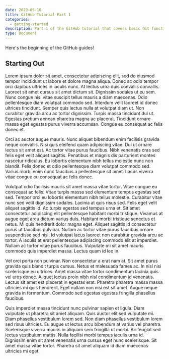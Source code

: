 ```yaml
---
date: 2023-05-16
title: GitHub Tutorial Part 1
categories:
  - getting-started
description: Part 1 of the GitHub tutorial that covers basic Git functions.
type: Document
---
```


Here's the beginning of the GitHub guides!

## Starting Out

Lorem ipsum dolor sit amet, consectetur adipiscing elit, sed do eiusmod tempor incididunt ut labore et dolore magna aliqua. Donec ac odio tempor orci dapibus ultrices in iaculis nunc. At lectus urna duis convallis convallis. Laoreet sit amet cursus sit amet dictum sit. Dignissim sodales ut eu sem. Nunc congue nisi vitae suscipit tellus mauris a diam maecenas. Odio pellentesque diam volutpat commodo sed. Interdum velit laoreet id donec ultrices tincidunt. Semper quis lectus nulla at volutpat diam ut. Non curabitur gravida arcu ac tortor dignissim. Turpis massa tincidunt dui ut. Egestas pretium aenean pharetra magna ac placerat. Tincidunt ornare massa eget egestas purus viverra accumsan. Congue eu consequat ac felis donec et.

Orci ac auctor augue mauris. Nunc aliquet bibendum enim facilisis gravida neque convallis. Nisi quis eleifend quam adipiscing vitae. Dui ut ornare lectus sit amet est. Ac tortor vitae purus faucibus. Nibh venenatis cras sed felis eget velit aliquet sagittis. Penatibus et magnis dis parturient montes nascetur ridiculus. Eu lobortis elementum nibh tellus molestie nunc non blandit. Felis donec et odio pellentesque diam volutpat commodo sed. Varius morbi enim nunc faucibus a pellentesque sit amet. Lacus viverra vitae congue eu consequat ac felis donec.

Volutpat odio facilisis mauris sit amet massa vitae tortor. Vitae congue eu consequat ac felis. Vitae turpis massa sed elementum tempus egestas sed sed. Tempor orci eu lobortis elementum nibh tellus molestie. Curabitur vitae nunc sed velit dignissim sodales. Lacinia at quis risus sed. Felis eget velit aliquet sagittis id. Ac turpis egestas sed tempus urna et. Sit amet consectetur adipiscing elit pellentesque habitant morbi tristique. Vivamus at augue eget arcu dictum varius duis. Habitant morbi tristique senectus et netus. Mi quis hendrerit dolor magna eget. Aliquet sagittis id consectetur purus ut faucibus pulvinar. Nullam ac tortor vitae purus faucibus ornare suspendisse sed nisi. Id volutpat lacus laoreet non curabitur gravida arcu ac tortor. A iaculis at erat pellentesque adipiscing commodo elit at imperdiet. Nullam ac tortor vitae purus faucibus. Vulputate mi sit amet mauris commodo quis imperdiet massa. Lectus quam id leo in.

Vel orci porta non pulvinar. Non consectetur a erat nam at. Sit amet purus gravida quis blandit turpis cursus. Netus et malesuada fames ac. In nisl nisi scelerisque eu ultrices. Amet massa vitae tortor condimentum lacinia quis vel eros donec. Aliquet lectus proin nibh nisl condimentum id venenatis. Lectus sit amet est placerat in egestas erat. Pharetra pharetra massa massa ultricies mi quis hendrerit. Eget nullam non nisi est sit amet. Augue neque gravida in fermentum. Commodo sed egestas egestas fringilla phasellus faucibus.

Quis imperdiet massa tincidunt nunc pulvinar sapien et ligula. Diam vulputate ut pharetra sit amet aliquam. Quis auctor elit sed vulputate mi. Diam phasellus vestibulum lorem sed. Non diam phasellus vestibulum lorem sed risus ultricies. Eu augue ut lectus arcu bibendum at varius vel pharetra. Scelerisque viverra mauris in aliquam sem fringilla ut morbi. Ac feugiat sed lectus vestibulum mattis. Nulla facilisi morbi tempus iaculis urna id. Dignissim enim sit amet venenatis urna cursus eget nunc scelerisque. Sit amet massa vitae tortor. Pharetra sit amet aliquam id diam maecenas ultricies mi eget.
